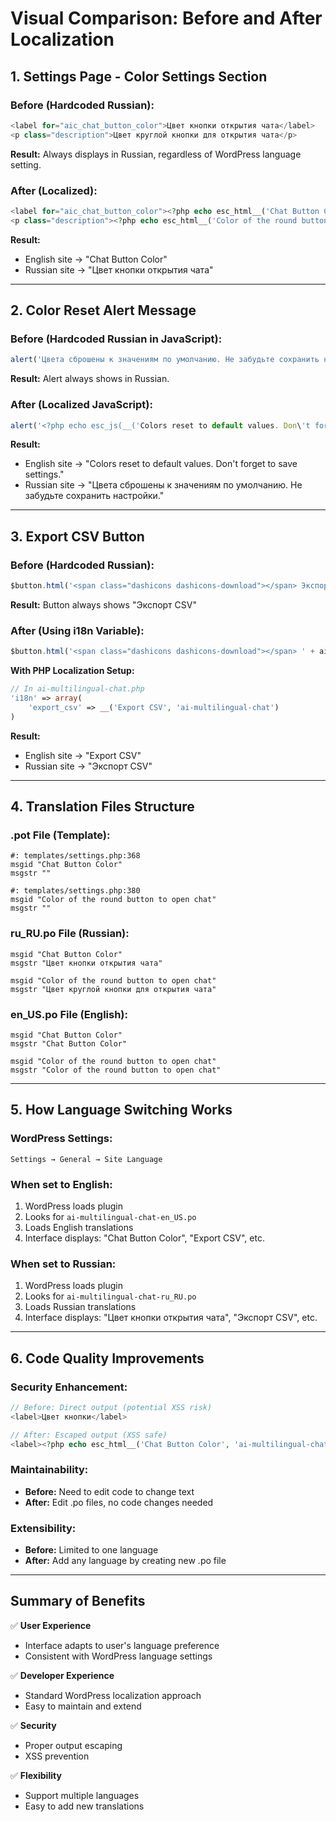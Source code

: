 # Visual Comparison: Before and After Localization

## 1. Settings Page - Color Settings Section

### Before (Hardcoded Russian):
```php
<label for="aic_chat_button_color">Цвет кнопки открытия чата</label>
<p class="description">Цвет круглой кнопки для открытия чата</p>
```
**Result:** Always displays in Russian, regardless of WordPress language setting.

### After (Localized):
```php
<label for="aic_chat_button_color"><?php echo esc_html__('Chat Button Color', 'ai-multilingual-chat'); ?></label>
<p class="description"><?php echo esc_html__('Color of the round button to open chat', 'ai-multilingual-chat'); ?></p>
```
**Result:** 
- English site → "Chat Button Color"
- Russian site → "Цвет кнопки открытия чата"

---

## 2. Color Reset Alert Message

### Before (Hardcoded Russian in JavaScript):
```javascript
alert('Цвета сброшены к значениям по умолчанию. Не забудьте сохранить настройки.');
```
**Result:** Alert always shows in Russian.

### After (Localized JavaScript):
```javascript
alert('<?php echo esc_js(__('Colors reset to default values. Don\'t forget to save settings.', 'ai-multilingual-chat')); ?>');
```
**Result:**
- English site → "Colors reset to default values. Don't forget to save settings."
- Russian site → "Цвета сброшены к значениям по умолчанию. Не забудьте сохранить настройки."

---

## 3. Export CSV Button

### Before (Hardcoded Russian):
```javascript
$button.html('<span class="dashicons dashicons-download"></span> Экспорт CSV');
```
**Result:** Button always shows "Экспорт CSV"

### After (Using i18n Variable):
```javascript
$button.html('<span class="dashicons dashicons-download"></span> ' + aicAdmin.i18n.export_csv);
```

**With PHP Localization Setup:**
```php
// In ai-multilingual-chat.php
'i18n' => array(
    'export_csv' => __('Export CSV', 'ai-multilingual-chat')
)
```

**Result:**
- English site → "Export CSV"
- Russian site → "Экспорт CSV"

---

## 4. Translation Files Structure

### .pot File (Template):
```
#: templates/settings.php:368
msgid "Chat Button Color"
msgstr ""

#: templates/settings.php:380
msgid "Color of the round button to open chat"
msgstr ""
```

### ru_RU.po File (Russian):
```
msgid "Chat Button Color"
msgstr "Цвет кнопки открытия чата"

msgid "Color of the round button to open chat"
msgstr "Цвет круглой кнопки для открытия чата"
```

### en_US.po File (English):
```
msgid "Chat Button Color"
msgstr "Chat Button Color"

msgid "Color of the round button to open chat"
msgstr "Color of the round button to open chat"
```

---

## 5. How Language Switching Works

### WordPress Settings:
```
Settings → General → Site Language
```

### When set to English:
1. WordPress loads plugin
2. Looks for `ai-multilingual-chat-en_US.po`
3. Loads English translations
4. Interface displays: "Chat Button Color", "Export CSV", etc.

### When set to Russian:
1. WordPress loads plugin
2. Looks for `ai-multilingual-chat-ru_RU.po`
3. Loads Russian translations
4. Interface displays: "Цвет кнопки открытия чата", "Экспорт CSV", etc.

---

## 6. Code Quality Improvements

### Security Enhancement:
```php
// Before: Direct output (potential XSS risk)
<label>Цвет кнопки</label>

// After: Escaped output (XSS safe)
<label><?php echo esc_html__('Chat Button Color', 'ai-multilingual-chat'); ?></label>
```

### Maintainability:
- **Before:** Need to edit code to change text
- **After:** Edit .po files, no code changes needed

### Extensibility:
- **Before:** Limited to one language
- **After:** Add any language by creating new .po file

---

## Summary of Benefits

✅ **User Experience**
- Interface adapts to user's language preference
- Consistent with WordPress language settings

✅ **Developer Experience**
- Standard WordPress localization approach
- Easy to maintain and extend

✅ **Security**
- Proper output escaping
- XSS prevention

✅ **Flexibility**
- Support multiple languages
- Easy to add new translations
